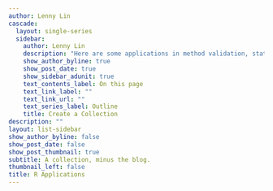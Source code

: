 ```yaml
---
author: Lenny Lin
cascade:
  layout: single-series
  sidebar:
    author: Lenny Lin
    description: "Here are some applications in method validation, statistical analysis, untargeted metabolomics, and environmental monitoring"
    show_author_byline: true
    show_post_date: true
    show_sidebar_adunit: true
    text_contents_label: On this page
    text_link_label: ""
    text_link_url: ""
    text_series_label: Outline
    title: Create a Collection
description: ""
layout: list-sidebar
show_author_byline: false
show_post_date: false
show_post_thumbnail: true
subtitle: A collection, minus the blog.
thumbnail_left: false
title: R Applications
---
```

